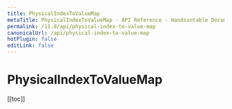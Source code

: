 ```yaml
---
title: PhysicalIndexToValueMap
metaTitle: PhysicalIndexToValueMap - API Reference - Handsontable Documentation
permalink: /11.0/api/physical-index-to-value-map
canonicalUrl: /api/physical-index-to-value-map
hotPlugin: false
editLink: false
---
```


# PhysicalIndexToValueMap

[[toc]]

